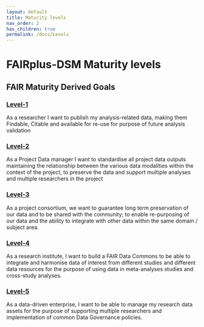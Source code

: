 ```yaml
---
layout: default
title: Maturity levels
nav_order: 2
has_children: true
permalink: /docs/Levels
---
```


# FAIRplus-DSM Maturity levels

## FAIR Maturity Derived Goals 

### [Level-1](Level1.md)
As a researcher I want to publish my analysis-related data, making them Findable, Citable and available for re-use for purpose of future analysis validation

### [Level-2](Level2.md)
As a Project Data manager I want to standardise all project data outputs maintaining the relationship between the various data modalities within the context of the project, to preserve the data and support multiple analyses and multiple researchers in the project

### [Level-3](Level3.md)
As a project consortium, we want to guarantee long term preservation of our data and to be shared with the community; to enable re-purposing of our data and the ability to integrate with other data within the same domain / subject area. 

### [Level-4](Level4.md)
As a research institute, I want to build a FAIR Data Commons to be able to integrate and harmonise data of interest from different studies and different data resources for the purpose of using data in meta-analyses studies and cross-study analyses. 

### [Level-5](Level5.md)
As a data-driven enterprise, I want to be able to manage my research data assets for the purpose of supporting multiple researchers and implementation of common Data Governance policies.

